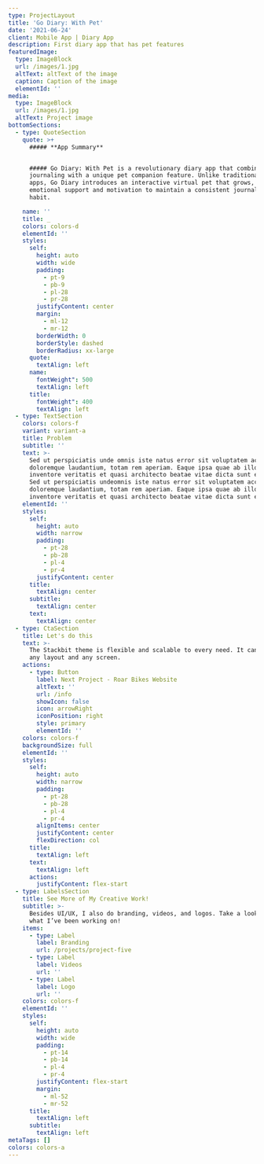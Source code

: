 ```yaml
---
type: ProjectLayout
title: 'Go Diary: With Pet'
date: '2021-06-24'
client: Mobile App | Diary App
description: First diary app that has pet features
featuredImage:
  type: ImageBlock
  url: /images/1.jpg
  altText: altText of the image
  caption: Caption of the image
  elementId: ''
media:
  type: ImageBlock
  url: /images/1.jpg
  altText: Project image
bottomSections:
  - type: QuoteSection
    quote: >+
      ##### **App Summary**


      ##### Go Diary: With Pet is a revolutionary diary app that combines
      journaling with a unique pet companion feature. Unlike traditional diary
      apps, Go Diary introduces an interactive virtual pet that grows, offering
      emotional support and motivation to maintain a consistent journaling
      habit.

    name: ''
    title: _
    colors: colors-d
    elementId: ''
    styles:
      self:
        height: auto
        width: wide
        padding:
          - pt-9
          - pb-9
          - pl-28
          - pr-28
        justifyContent: center
        margin:
          - ml-12
          - mr-12
        borderWidth: 0
        borderStyle: dashed
        borderRadius: xx-large
      quote:
        textAlign: left
      name:
        fontWeight": 500
        textAlign: left
      title:
        fontWeight": 400
        textAlign: left
  - type: TextSection
    colors: colors-f
    variant: variant-a
    title: Problem
    subtitle: ''
    text: >-
      Sed ut perspiciatis unde omnis iste natus error sit voluptatem accusantium
      doloremque laudantium, totam rem aperiam. Eaque ipsa quae ab illo
      inventore veritatis et quasi architecto beatae vitae dicta sunt explicabo.
      Sed ut perspiciatis undeomnis iste natus error sit voluptatem accusantium
      doloremque laudantium, totam rem aperiam. Eaque ipsa quae ab illo
      inventore veritatis et quasi architecto beatae vitae dicta sunt explicabo.
    elementId: ''
    styles:
      self:
        height: auto
        width: narrow
        padding:
          - pt-28
          - pb-28
          - pl-4
          - pr-4
        justifyContent: center
      title:
        textAlign: center
      subtitle:
        textAlign: center
      text:
        textAlign: center
  - type: CtaSection
    title: Let's do this
    text: >-
      The Stackbit theme is flexible and scalable to every need. It can manage
      any layout and any screen.
    actions:
      - type: Button
        label: Next Project - Roar Bikes Website
        altText: ''
        url: /info
        showIcon: false
        icon: arrowRight
        iconPosition: right
        style: primary
        elementId: ''
    colors: colors-f
    backgroundSize: full
    elementId: ''
    styles:
      self:
        height: auto
        width: narrow
        padding:
          - pt-28
          - pb-28
          - pl-4
          - pr-4
        alignItems: center
        justifyContent: center
        flexDirection: col
      title:
        textAlign: left
      text:
        textAlign: left
      actions:
        justifyContent: flex-start
  - type: LabelsSection
    title: See More of My Creative Work!
    subtitle: >-
      Besides UI/UX, I also do branding, videos, and logos. Take a look and see
      what I’ve been working on!
    items:
      - type: Label
        label: Branding
        url: /projects/project-five
      - type: Label
        label: Videos
        url: ''
      - type: Label
        label: Logo
        url: ''
    colors: colors-f
    elementId: ''
    styles:
      self:
        height: auto
        width: wide
        padding:
          - pt-14
          - pb-14
          - pl-4
          - pr-4
        justifyContent: flex-start
        margin:
          - ml-52
          - mr-52
      title:
        textAlign: left
      subtitle:
        textAlign: left
metaTags: []
colors: colors-a
---
```



